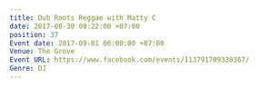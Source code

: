 ```yaml
---
title: Dub Roots Reggae with Matty C
date: 2017-08-30 00:22:00 +07:00
position: 37
Event date: 2017-09-01 00:00:00 +07:00
Venue: The Grove
Event URL: https://www.facebook.com/events/113791709330367/
Genre: DJ
---
```


